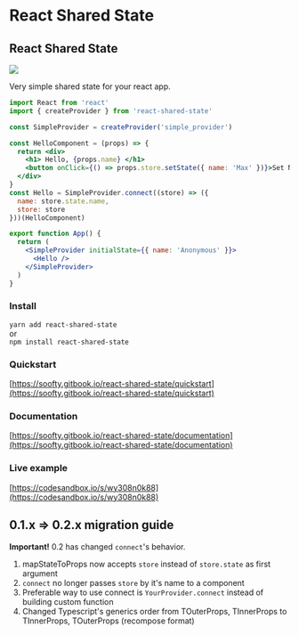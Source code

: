 # React Shared State

## React Shared State

[![](https://travis-ci.org/soofty/react-shared-state.svg?branch=master)](https://travis-ci.org/soofty/react-shared-state)

Very simple shared state for your react app.

```jsx
import React from 'react'
import { createProvider } from 'react-shared-state'

const SimpleProvider = createProvider('simple_provider')

const HelloComponent = (props) => {
  return <div>
    <h1> Hello, {props.name} </h1>
    <button onClick={() => props.store.setState({ name: 'Max' })}>Set Name</button>
  </div>
}
const Hello = SimpleProvider.connect((store) => ({ 
  name: store.state.name,
  store: store 
}))(HelloComponent)

export function App() {
  return (
    <SimpleProvider initialState={{ name: 'Anonymous' }}>
      <Hello />
    </SimpleProvider>
  )
}
```

### Install

`yarn add react-shared-state`  
or  
`npm install react-shared-state`

### Quickstart

[https://soofty.gitbook.io/react-shared-state/quickstart](https://soofty.gitbook.io/react-shared-state/quickstart)

### Documentation

[https://soofty.gitbook.io/react-shared-state/documentation](https://soofty.gitbook.io/react-shared-state/documentation)

### Live example

[https://codesandbox.io/s/wy308n0k88](https://codesandbox.io/s/wy308n0k88)

## 0.1.x =&gt; 0.2.x migration guide

**Important!** 0.2 has changed `connect`'s behavior.

1. mapStateToProps now accepts `store` instead of `store.state` as first argument
2. `connect` no longer passes `store` by it's name to a component
3. Preferable way to use connect is `YourProvider.connect` instead of building custom function
4. Changed Typescript's generics order from TOuterProps, TInnerProps to TInnerProps, TOuterProps \(recompose format\)

